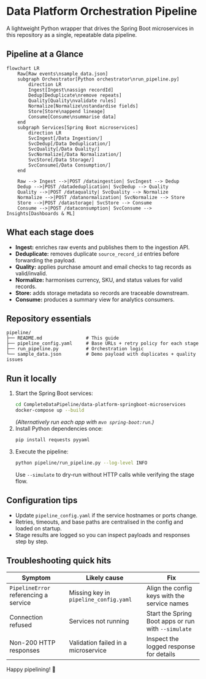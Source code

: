 # Data Platform Orchestration Pipeline

A lightweight Python wrapper that drives the Spring Boot microservices in this repository as a single, repeatable data pipeline.

## Pipeline at a Glance
```mermaid
flowchart LR
    Raw[Raw events\nsample_data.json]
    subgraph Orchestrator[Python orchestrator\nrun_pipeline.py]
        direction LR
        Ingest[Ingest\nassign recordId]
        Dedup[Deduplicate\nremove repeats]
        Quality[Quality\nvalidate rules]
        Normalize[Normalize\nstandardise fields]
        Store[Store\nappend lineage]
        Consume[Consume\nsummarise data]
    end
    subgraph Services[Spring Boot microservices]
        direction LR
        SvcIngest[/Data Ingestion/]
        SvcDedup[/Data Deduplication/]
        SvcQuality[/Data Quality/]
        SvcNormalize[/Data Normalization/]
        SvcStore[/Data Storage/]
        SvcConsume[/Data Consumption/]
    end

    Raw --> Ingest -->|POST /dataingestion| SvcIngest --> Dedup
    Dedup -->|POST /datadeduplication| SvcDedup --> Quality
    Quality -->|POST /dataquality| SvcQuality --> Normalize
    Normalize -->|POST /datanormalization| SvcNormalize --> Store
    Store -->|POST /datastorage| SvcStore --> Consume
    Consume -->|POST /dataconsumption| SvcConsume --> Insights[Dashboards & ML]
```

## What each stage does
- **Ingest:** enriches raw events and publishes them to the ingestion API.
- **Deduplicate:** removes duplicate `source_record_id` entries before forwarding the payload.
- **Quality:** applies purchase amount and email checks to tag records as valid/invalid.
- **Normalize:** harmonises currency, SKU, and status values for valid records.
- **Store:** adds storage metadata so records are traceable downstream.
- **Consume:** produces a summary view for analytics consumers.

## Repository essentials
```
pipeline/
├── README.md                # This guide
├── pipeline_config.yaml     # Base URLs + retry policy for each stage
├── run_pipeline.py          # Orchestration logic
└── sample_data.json         # Demo payload with duplicates + quality issues
```

## Run it locally
1. Start the Spring Boot services:
   ```bash
   cd CompleteDataPipeline/data-platform-springboot-microservices
   docker-compose up --build
   ```
   *(Alternatively run each app with `mvn spring-boot:run`.)*
2. Install Python dependencies once:
   ```bash
   pip install requests pyyaml
   ```
3. Execute the pipeline:
   ```bash
   python pipeline/run_pipeline.py --log-level INFO
   ```
   Use `--simulate` to dry-run without HTTP calls while verifying the stage flow.

## Configuration tips
- Update `pipeline_config.yaml` if the service hostnames or ports change.
- Retries, timeouts, and base paths are centralised in the config and loaded on startup.
- Stage results are logged so you can inspect payloads and responses step by step.

## Troubleshooting quick hits
| Symptom | Likely cause | Fix |
| --- | --- | --- |
| `PipelineError` referencing a service | Missing key in `pipeline_config.yaml` | Align the config keys with the service names |
| Connection refused | Services not running | Start the Spring Boot apps or run with `--simulate` |
| Non-200 HTTP responses | Validation failed in a microservice | Inspect the logged response for details |

Happy pipelining! 🚀
